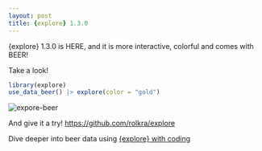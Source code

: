 ```yaml
---
layout: post
title: {explore} 1.3.0
---
```


{explore} 1.3.0 is HERE, and it is more interactive, colorful and comes with BEER!

Take a look!

```R
library(explore)
use_data_beer() |> explore(color = "gold")
```

![expore-beer](../images/explore-beer-interact.gif)

And give it a try! <https://github.com/rolkra/explore>

Dive deeper into beer data using [{explore} with coding](/_posts/2020-7-30-start-to-explore.md) 
